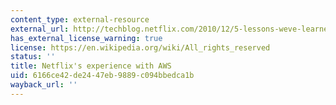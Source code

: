 ```yaml
---
content_type: external-resource
external_url: http://techblog.netflix.com/2010/12/5-lessons-weve-learned-using-aws.html
has_external_license_warning: true
license: https://en.wikipedia.org/wiki/All_rights_reserved
status: ''
title: Netflix's experience with AWS
uid: 6166ce42-de24-47eb-9889-c094bbedca1b
wayback_url: ''
---
```

